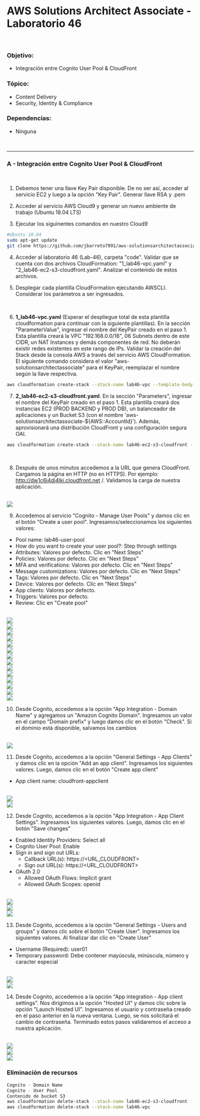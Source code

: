# AWS Solutions Architect Associate - Laboratorio 46

<br>

### Objetivo: 
* Integración entre Cognito User Pool & CloudFront

### Tópico:
* Content Delivery
* Security, Identity & Compliance

### Dependencias:
* Ninguna

<br>

---

### A - Integración entre Cognito User Pool & CloudFront

<br>

1. Debemos tener una llave Key Pair disponible. De no ser así, acceder al servicio EC2 y luego a la opción "Key Pair". Generar llave RSA y .pem 

2. Acceder al servicio AWS Cloud9 y generar un nuevo ambiente de trabajo (Ubuntu 18.04 LTS)

3. Ejecutar los siguinentes comandos en nuestro Cloud9

```bash
#Ubuntu 18.04
sudo apt-get update
git clone https://github.com/jbarreto7991/aws-solutionsarchitectassociate.git
```

4. Acceder al laboratorio 46 (Lab-46), carpeta "code". Validar que se cuenta con dos archivos CloudFormation: "1_lab46-vpc.yaml" y "2_lab46-ec2-s3-cloudfront.yaml". Analizar el contenido de estos archivos.

5. Desplegar cada plantilla CloudFormation ejecutando AWSCLI. Considerar los parámetros a ser ingresados.

    <br>
6. **1_lab46-vpc.yaml** (Esperar el despliegue total de esta plantilla cloudformation para continuar con la siguiente plantillas). En la sección "ParameterValue", ingresar el nombre del KeyPair creado en el paso 1. Esta plantilla creará la VPC "192.168.0.0/16", 06 Subnets dentro de este CIDR, un NAT Instances y demás componentes de red. No deberán existir redes existentes en este rango de IPs. Validar la creación del Stack desde la consola AWS a través del servicio AWS CloudFormation. El siguiente comando considera el valor "aws-solutionsarchitectassociate" para el KeyPair, reemplazar el nombre según la llave respectiva.

```bash
aws cloudformation create-stack --stack-name lab46-vpc --template-body file://~/environment/aws-solutionsarchitectassociate/Lab-46/code/1_lab46-vpc.yaml --parameters ParameterKey=KeyPair,ParameterValue="aws-solutionsarchitectassociate" --capabilities CAPABILITY_IAM
```

7. **2_lab46-ec2-s3-cloudfront.yaml**. En la sección "Parameters", ingresar el nombre del KeyPair creado en el paso 1. Esta plantilla creará dos instancias EC2 (PROD BACKEND y PROD DB), un balanceador de aplicaciones y un Bucket S3 (con el nombre 'aws-solutionsarchitectassociate-${AWS::AccountId}'). Además, aprovisionará una distribución CloudFront y una configuración segura OAI.

```bash
aws cloudformation create-stack --stack-name lab46-ec2-s3-cloudfront --template-body file://~/environment/aws-solutionsarchitectassociate/Lab-46/code/2_lab46-ec2-s3-cloudfront.yaml --parameters ParameterKey=KeyPair,ParameterValue="aws-solutionsarchitectassociate" --capabilities CAPABILITY_IAM
```

<br>

8. Después de unos minutos accedemos a la URL que genera CloudFront. Cargamos la página en HTTP (no en HTTPS). Por ejemplo: http://dw1c6i4dj4lki.cloudfront.net	/. Validamos la carga de nuestra aplicación.

<br>

<img src="images/Lab46_01.jpg">

<br>

9. Accedemos al servicio "Cognito - Manage User Pools" y damos clic en el botón "Create a user pool". Ingresamos/seleccionamos los siguientes valores:
  - Pool name: lab46-user-pool
  - How do you want to create your user pool?: Step through settings
  - Attributes: Valores por defecto. Clic en "Next Steps"
  - Policies: Valores por defecto. Clic en "Next Steps"
  - MFA and verifications: Valores por defecto. Clic en "Next Steps"
  - Message customizations: Valores por defecto. Clic en "Next Steps"
  - Tags: Valores por defecto. Clic en "Next Steps"
  - Device: Valores por defecto. Clic en "Next Steps"
  - App clients: Valores por defecto.
  - Triggers: Valores por defecto.
  - Review: Clic en "Create pool"


<br>

<img src="images/Lab46_02.jpg">

<br>

<img src="images/Lab46_03.jpg">

<br>

<img src="images/Lab46_04.jpg">

<br>

<img src="images/Lab46_05.jpg">

<br>

<img src="images/Lab46_06.jpg">

<br>

<img src="images/Lab46_07.jpg">

<br>

<img src="images/Lab46_09.jpg">

<br>

<img src="images/Lab46_10.jpg">

<br>

<img src="images/Lab46_11.jpg">

<br>

<img src="images/Lab46_12.jpg">

<br>

<img src="images/Lab46_13.jpg">

<br>

<img src="images/Lab46_14.jpg">

<br>

<img src="images/Lab46_15.jpg">

<br>

<img src="images/Lab46_16.jpg">

<br>

10. Desde Cognito, accedemos a la opción "App Integration - Domain Name" y agregamos un "Amazon Cognito Domain". Ingresamos un valor en el campo "Domain prefix" y luego damos clic en el botón "Check". Si el dominio está disponible, salvamos los cambios

<br>

<img src="images/Lab46_17.jpg">

<br>

11. Desde Cognito, accedemos a la opción "General Settings - App Clients" y damos clic en la opción "Add an app client". Ingresamos los siguientes valores. Luego, damos clic en el botón "Create app client"
 - App client name: cloudfront-appclient


<br>

<img src="images/Lab46_18.jpg">

<br>

<img src="images/Lab46_19.jpg">

<br>

12. Desde Cognito, accedemos a la opción "App Integration - App Client Settings". Ingresamos los siguientes valores. Luego, damos clic en el botón "Save changes"
 - Enabled Identity Providers: Select all
 - Cognito User Pool: Enable
 - Sign in and sign out URLs:
    * Callback URL(s): https://<URL_CLOUDFRONT>
    * Sign out URL(s): https://<URL_CLOUDFRONT>
 - OAuth 2.0
    * Allowed OAuth Flows: Implicit grant
    * Allowed OAuth Scopes: openid

<br>

<img src="images/Lab46_18.jpg">

<br>

<img src="images/Lab46_19.jpg">

<br>

<img src="images/Lab46_20.jpg">

<br>

13. Desde Cognito, accedemos a la opción "General Settings - Users and groups" y damos clic sobre el botón "Create User". Ingresamos los siguientes valores. Al finalizar dar clic en "Create User"
 - Username (Required): user01
 - Temporary password: Debe contener mayúscula, minúscula, número y caracter especial

<br>

<img src="images/Lab46_21.jpg">

<br>

<img src="images/Lab46_22.jpg">

<br>

14. Desde Cognito, accedemos a la opción "App integration - App client settings". Nos dirigimos a la opción "Hosted UI" y damos clic sobre la opción "Launch Hosted UI". Ingresamos el usuario y contraseña creado en el paso anterior en la nueva ventana. Luego, se nos solicitará el cambio de contraseña. Terminado estos pasos validaremos el acceso a nuestra aplicación.  

<br>

<img src="images/Lab46_23.jpg">

<br>

<img src="images/Lab46_24.jpg">

<br>

<img src="images/Lab46_25.jpg">

<br>



### Eliminación de recursos

```bash
Cognito - Domain Name
Cognito - User Pool
Contenido de bucket S3
aws cloudformation delete-stack --stack-name lab46-ec2-s3-cloudfront
aws cloudformation delete-stack --stack-name lab46-vpc
```
